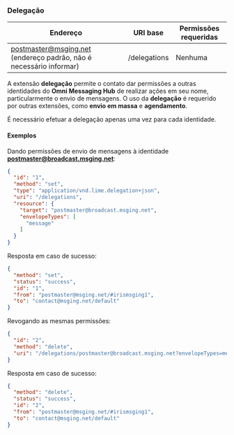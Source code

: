 ### Delegação
| Endereço              | URI base     | Permissões requeridas   | 
|-----------------------|--------------|-------------------------|
| postmaster@msging.net (endereço padrão, não é necessário informar) | /delegations | Nenhuma                 |

A extensão **delegação** permite o contato dar permissões a outras identidades do **Omni Messaging Hub** de realizar ações em seu nome, particularmente o envio de mensagens. O uso da **delegação** é requerido por outras extensões, como **envio em massa** e **agendamento**. 

É necessário efetuar a delegação apenas uma vez para cada identidade.

#### Exemplos
Dando permissões de envio de mensagens à identidade **postmaster@broadcast.msging.net**:

```json
{  
  "id": "1",
  "method": "set",
  "type": "application/vnd.lime.delegation+json",
  "uri": "/delegations",
  "resource": {  
    "target": "postmaster@broadcast.msging.net",
    "envelopeTypes": [  
      "message"
    ]
  }
}
```
Resposta em caso de sucesso:
```json
{
  "method": "set",
  "status": "success",
  "id": "1",
  "from": "postmaster@msging.net/#irismsging1",
  "to": "contact@msging.net/default"
}
```

Revogando as mesmas permissões:

```json
{  
  "id": "2",
  "method": "delete",
  "uri": "/delegations/postmaster@broadcast.msging.net?envelopeTypes=message"
}
```
Resposta em caso de sucesso:
```json
{
  "method": "delete",
  "status": "success",
  "id": "2",
  "from": "postmaster@msging.net/#irismsging1",
  "to": "contact@msging.net/default"
}
```
